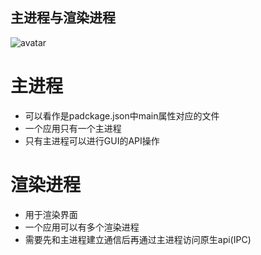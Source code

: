 ## 主进程与渲染进程

![avatar](/electron架构.png)

# 主进程
- 可以看作是padckage.json中main属性对应的文件
- 一个应用只有一个主进程
- 只有主进程可以进行GUI的API操作
  
# 渲染进程
- 用于渲染界面
- 一个应用可以有多个渲染进程
- 需要先和主进程建立通信后再通过主进程访问原生api(IPC)